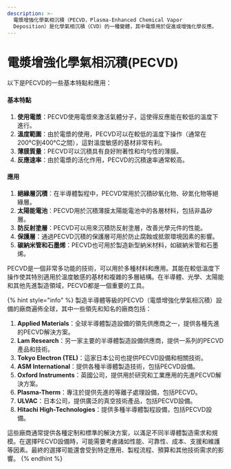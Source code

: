 ```yaml
---
description: >-
  電漿增強化學氣相沉積（PECVD，Plasma-Enhanced Chemical Vapor
  Deposition）是化學氣相沉積（CVD）的一種變體，其中電漿用於促進或增強化學反應。
---
```


# 電漿增強化學氣相沉積(PECVD)

以下是PECVD的一些基本特點和應用：

#### 基本特點

1. **使用電漿**：PECVD使用電漿來激活氣體分子，這使得反應能在較低的溫度下進行。
2. **溫度範圍**：由於電漿的使用，PECVD可以在較低的溫度下操作（通常在200°C到400°C之間），這對溫度敏感的基材非常有利。
3. **薄膜質量**：PECVD可以沉積具有良好附著性和均勻性的薄膜。
4. **反應速率**：由於電漿的活化作用，PECVD的沉積速率通常較高。

#### 應用

1. **絕緣層沉積**：在半導體製程中，PECVD常用於沉積矽氧化物、矽氮化物等絕緣層。
2. **太陽能電池**：PECVD用於沉積薄膜太陽能電池中的各層材料，包括非晶矽層。
3. **防反射塗層**：PECVD可以用來沉積防反射塗層，改善光學元件的性能。
4. **保護層**：通過PECVD沉積的保護層可用於防止腐蝕或抵禦環境因素的影響。
5. **碳納米管和石墨烯**：PECVD也可用於製造新型納米材料，如碳納米管和石墨烯。

PECVD是一個非常多功能的技術，可以用於多種材料和應用。其能在較低溫度下操作使其特別適用於溫度敏感的基材和複雜的多層結構。在半導體、光學、太陽能和其他先進製造領域，PECVD都是一個重要的工具。



{% hint style="info" %}
製造半導體等級的PECVD（電漿增強化學氣相沉積）設備的廠商遍佈全球，其中一些領先和知名的廠商包括：

1. **Applied Materials**：全球半導體製造設備的領先供應商之一，提供各種先進的PECVD解決方案。
2. **Lam Research**：另一家主要的半導體製造設備供應商，提供一系列的PECVD產品和技術。
3. **Tokyo Electron (TEL)**：這家日本公司也提供PECVD設備和相關技術。
4. **ASM International**：提供各種半導體製造技術，包括PECVD設備。
5. **Oxford Instruments**：英國公司，提供用於研究和工業應用的先進PECVD解決方案。
6. **Plasma-Therm**：專注於提供先進的等離子處理設備，包括PECVD。
7. **ULVAC**：日本公司，提供廣泛的真空技術產品，包括PECVD設備。
8. **Hitachi High-Technologies**：提供多種半導體製程設備，包括PECVD設備。

這些廠商通常提供各種定制和標準的解決方案，以滿足不同半導體製造需求和規模。在選擇PECVD設備時，可能需要考慮諸如性能、可靠性、成本、支援和維護等因素。最終的選擇可能還會受到特定應用、製程流程、預算和其他技術需求的影響。
{% endhint %}
